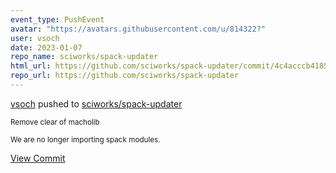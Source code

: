 ```yaml
---
event_type: PushEvent
avatar: "https://avatars.githubusercontent.com/u/814322?"
user: vsoch
date: 2023-01-07
repo_name: sciworks/spack-updater
html_url: https://github.com/sciworks/spack-updater/commit/4c4acccb4185c4b3154fe8245447428a94015adc
repo_url: https://github.com/sciworks/spack-updater
---
```


<a href='https://github.com/vsoch' target='_blank'>vsoch</a> pushed to <a href='https://github.com/sciworks/spack-updater' target='_blank'>sciworks/spack-updater</a>

<small>Remove clear of macholib

We are no longer importing spack modules.</small>

<a href='https://github.com/sciworks/spack-updater/commit/4c4acccb4185c4b3154fe8245447428a94015adc' target='_blank'>View Commit</a>
